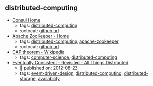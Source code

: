 distributed-computing 
---
* [Consul Home](https://www.consul.io/)
    * tags: [distributed-computing](../tags/distributed-computing.md)
    * :octocat: [github url](https://github.com/hashicorp/consul)
* [Apache ZooKeeper - Home](http://zookeeper.apache.org/)
    * tags: [distributed-computing](../tags/distributed-computing.md), [apache-zookeeper](../tags/apache-zookeeper.md)
    * :octocat: [github url](https://github.com/apache/zookeeper)
* [CAP theorem - Wikipedia](https://en.wikipedia.org/wiki/CAP_theorem)
    * tags: [computer-science](../tags/computer-science.md), [distributed-computing](../tags/distributed-computing.md)
* [Eventually Consistent - Revisited - All Things Distributed](https://www.allthingsdistributed.com/2008/12/eventually_consistent.html)
    * :calendar: published on: 2012-08-22
    * tags: [event-driven-design](../tags/event-driven-design.md), [distributed-computing](../tags/distributed-computing.md), [distributed-storage](../tags/distributed-storage.md), [availability](../tags/availability.md)
